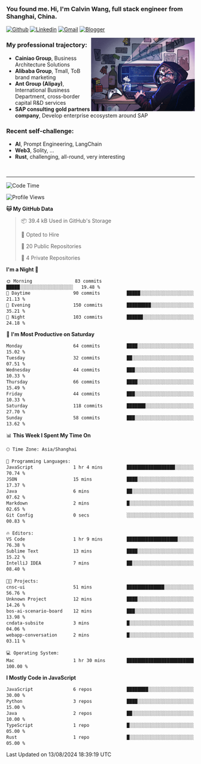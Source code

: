 <!-- Greeting -->
### You found me. Hi, I'm Calvin Wang, full stack engineer from Shanghai, China.

[![Github](https://img.shields.io/badge/-Github-000?style=flat&logo=Github&logoColor=white)](https://github.com/wangjunneil)
[![Linkedin](https://img.shields.io/badge/-LinkedIn-blue?style=flat&logo=Linkedin&logoColor=white)](https://www.linkedin.com/in/wangjunneil/)
[![Gmail](https://img.shields.io/badge/-Gmail-c14438?style=flat&logo=Gmail&logoColor=white)](mailto:wangjunneil@gmail.com)
[![Blogger](https://img.shields.io/badge/-Blogger-gray?style=flat&logo=Blogger&logoColor=white)](https://www.wangjun.dev)

<!--Introduction -->

<img align="right" alt="img" src="https://raw.githubusercontent.com/wangjunneil/wangjunneil/main/imgs/cover_image.png" width="55%" height="auto" />

### My professional trajectory: 
- **Cainiao Group**, Business Architecture Solutions
- **Alibaba Group**, Tmall, ToB brand marketing
- **Ant Group (Alipay)**, International Business Department, cross-border capital R&D services
- **SAP consulting gold partners company**, Develop enterprise ecosystem around SAP
### Recent self-challenge:
- **AI**, Prompt Engineering, LangChain
- **Web3**, Solity, ...
- **Rust**, challenging, all-round, very interesting

<br/>

---
<!-- Your badges -->

<!--START_SECTION:waka-->
![Code Time](http://img.shields.io/badge/Code%20Time-235%20hrs%2041%20mins-blue)

![Profile Views](http://img.shields.io/badge/Profile%20Views-0-blue)

**🐱 My GitHub Data** 

> 📦 39.4 kB Used in GitHub's Storage 
 > 
> 💼 Opted to Hire
 > 
> 📜 20 Public Repositories 
 > 
> 🔑 4 Private Repositories 
 > 
**I'm a Night 🦉** 

```text
🌞 Morning                83 commits          █████░░░░░░░░░░░░░░░░░░░░   19.48 % 
🌆 Daytime                90 commits          █████░░░░░░░░░░░░░░░░░░░░   21.13 % 
🌃 Evening                150 commits         █████████░░░░░░░░░░░░░░░░   35.21 % 
🌙 Night                  103 commits         ██████░░░░░░░░░░░░░░░░░░░   24.18 % 
```
📅 **I'm Most Productive on Saturday** 

```text
Monday                   64 commits          ████░░░░░░░░░░░░░░░░░░░░░   15.02 % 
Tuesday                  32 commits          ██░░░░░░░░░░░░░░░░░░░░░░░   07.51 % 
Wednesday                44 commits          ███░░░░░░░░░░░░░░░░░░░░░░   10.33 % 
Thursday                 66 commits          ████░░░░░░░░░░░░░░░░░░░░░   15.49 % 
Friday                   44 commits          ███░░░░░░░░░░░░░░░░░░░░░░   10.33 % 
Saturday                 118 commits         ███████░░░░░░░░░░░░░░░░░░   27.70 % 
Sunday                   58 commits          ███░░░░░░░░░░░░░░░░░░░░░░   13.62 % 
```


📊 **This Week I Spent My Time On** 

```text
🕑︎ Time Zone: Asia/Shanghai

💬 Programming Languages: 
JavaScript               1 hr 4 mins         ██████████████████░░░░░░░   70.74 % 
JSON                     15 mins             ████░░░░░░░░░░░░░░░░░░░░░   17.37 % 
Java                     6 mins              ██░░░░░░░░░░░░░░░░░░░░░░░   07.62 % 
Markdown                 2 mins              █░░░░░░░░░░░░░░░░░░░░░░░░   02.65 % 
Git Config               0 secs              ░░░░░░░░░░░░░░░░░░░░░░░░░   00.83 % 

🔥 Editors: 
VS Code                  1 hr 9 mins         ███████████████████░░░░░░   76.38 % 
Sublime Text             13 mins             ████░░░░░░░░░░░░░░░░░░░░░   15.22 % 
IntelliJ IDEA            7 mins              ██░░░░░░░░░░░░░░░░░░░░░░░   08.40 % 

🐱‍💻 Projects: 
cnsc-ui                  51 mins             ██████████████░░░░░░░░░░░   56.76 % 
Unknown Project          12 mins             ████░░░░░░░░░░░░░░░░░░░░░   14.26 % 
bos-ai-scenario-board    12 mins             ███░░░░░░░░░░░░░░░░░░░░░░   13.98 % 
cndata-subsite           3 mins              █░░░░░░░░░░░░░░░░░░░░░░░░   04.06 % 
webapp-conversation      2 mins              █░░░░░░░░░░░░░░░░░░░░░░░░   03.11 % 

💻 Operating System: 
Mac                      1 hr 30 mins        █████████████████████████   100.00 % 
```

**I Mostly Code in JavaScript** 

```text
JavaScript               6 repos             ████████░░░░░░░░░░░░░░░░░   30.00 % 
Python                   3 repos             ████░░░░░░░░░░░░░░░░░░░░░   15.00 % 
Java                     2 repos             ██░░░░░░░░░░░░░░░░░░░░░░░   10.00 % 
TypeScript               1 repo              █░░░░░░░░░░░░░░░░░░░░░░░░   05.00 % 
Rust                     1 repo              █░░░░░░░░░░░░░░░░░░░░░░░░   05.00 % 
```




 Last Updated on 13/08/2024 18:39:19 UTC
<!--END_SECTION:waka-->
